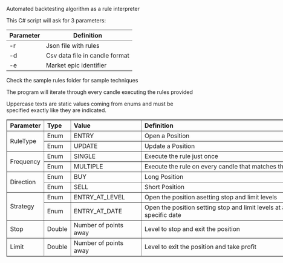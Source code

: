 Automated backtesting algorithm as a rule interpreter

This C# script will ask for 3 parameters:

| Parameter |   Definition                     |
|-----------|----------------------------------|
| -r        |  Json file with rules            |
| -d        |  Csv data file in candle format  |
| -e        |  Market epic identifier          |

Check the sample rules folder for sample techniques

The program will iterate through every candle executing the rules provided

Uppercase texts are static values coming from enums and must be specified exactly like they are indicated.

<table style="width:800px;text-align:left;" border="1">
    <thead>
        <tr>
            <th>Parameter</th>
            <th>Type</th>
            <th>Value</th>
            <th>Definition</th>
        </tr>
    </thead>
    <tbody>
        <tr>
            <td rowspan="2">RuleType</td>
            <td>Enum</td>
            <td>ENTRY</td>
            <td>Open a Position</td>
        </tr>
        <tr>
            <td>Enum</td>
            <td>UPDATE</td>
            <td>Update a Position</td>
        </tr>
        <tr>
            <td rowspan="2">Frequency</td>
            <td>Enum</td>
            <td>SINGLE</td>
            <td>Execute the rule just once</td>
        </tr>
        <tr>
            <td>Enum</td>
            <td>MULTIPLE</td>
            <td>Execute the rule on every candle that matches the rule</td>
        </tr>
        <tr>
            <td rowspan="2">Direction</td>
            <td>Enum</td>
            <td>BUY</td>
            <td>Long Position</td>
        </tr>
        <tr>
            <td>Enum</td>
            <td>SELL</td>
            <td>Short Position</td>
        </tr>
        <tr>
            <td rowspan="2">Strategy</td>
            <td>Enum</td>
            <td>ENTRY_AT_LEVEL</td>
            <td>Open the position asetting stop and limit levels</td>
        </tr>
        <tr>
            <td>Enum</td>
            <td>ENTRY_AT_DATE</td>
            <td>Open the position setting stop and limit levels at a specific date</td>
        </tr>
        <tr>                
            <td>Stop</td>
            <td>Double</td>
            <td>Number of points away</td>
            <td>Level to stop and exit the position</td>
        </tr>
        <tr>                
            <td>Limit</td>
            <td>Double</td>
            <td>Number of points away</td>
            <td>Level to exit the position and take profit</td>
        </tr>
    </tbody>
</table>